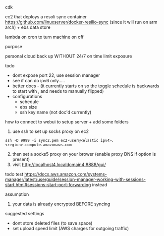 cdk

ec2 that deploys a resoli sync container https://github.com/linuxserver/docker-resilio-sync (since it will run on arm arch) + ebs data store

lambda on cron to turn machine on off 

purpose

personal cloud back up WITHOUT 24/7 on time
limit exposure

todo
- dont expose port 22, use session manager
- see if can do ipv6 only.....
- better docs - (it currently starts on so the toggle schedule is backwards to start with , and needs to manually flipped)
- configurations
  - schedule
  - ebs size
  - ssh key name (not doc'd currently)



how to connect to webui to setup server + add some folders
1. use ssh to set up socks proxy on ec2
```
ssh -D 9999 -i sync2.pem ec2-user@<elastic ipv4>.<region>.compute.amazonaws.com 
```
2. then set a socks5 proxy on your brower (enable proxy DNS if option is present)
3. visit
http://localhost4.localdomain4:8888/gui/

todo test https://docs.aws.amazon.com/systems-manager/latest/userguide/session-manager-working-with-sessions-start.html#sessions-start-port-forwarding instead

assumption
1. your data is already encrypted BEFORE syncing 

suggested settings
- dont store deleted files (to save space)
- set upload speed limit (AWS charges for outgoing traffic)
